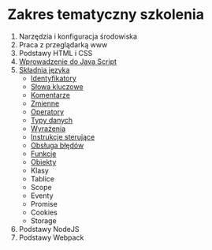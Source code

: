 # Zakres tematyczny szkolenia
1. Narzędzia i konfiguracja środowiska
1. Praca z przeglądarką www
1. Podstawy HTML i CSS
1. [Wprowadzenie do Java Script](https://github.com/MacWebcoder/asseco-frontend-es6/wiki/Wprowadzenie-do-Java-Script)
1. [Składnia języka](https://github.com/MacWebcoder/asseco-frontend-es6/wiki/Sk%C5%82adnia-j%C4%99zyka)
    * [Identyfikatory](https://github.com/MacWebcoder/asseco-frontend-es6/wiki/Identyfikatory)
    * [Słowa kluczowe](https://github.com/MacWebcoder/asseco-frontend-es6/wiki/S%C5%82owa-kluczowe)
    * [Komentarze](https://github.com/MacWebcoder/asseco-frontend-es6/wiki/Komentarze)
    * [Zmienne](https://github.com/MacWebcoder/asseco-frontend-es6/wiki/Zmienne)
    * [Operatory](https://github.com/MacWebcoder/asseco-frontend-es6/wiki/Operatory)
    * [Typy danych](https://github.com/MacWebcoder/asseco-frontend-es6/wiki/Typy-danych)
    * [Wyrażenia](https://github.com/MacWebcoder/asseco-frontend-es6/wiki/Wyra%C5%BCenia)
    * [Instrukcje sterujące](https://github.com/MacWebcoder/asseco-frontend-es6/wiki/Instrukcje-steruj%C4%85ce)
    * [Obsługa błędów](https://github.com/MacWebcoder/asseco-frontend-es6/wiki/Obs%C5%82uga-b%C5%82%C4%99d%C3%B3w)
    * [Funkcje](https://github.com/MacWebcoder/asseco-frontend-es6/wiki/Funkcje)
    * [Obiekty](https://github.com/MacWebcoder/asseco-frontend-es6/wiki/Obiekty)
    * Klasy
    * Tablice
    * Scope
    * Eventy
    * Promise
    * Cookies
    * Storage
1. Podstawy NodeJS
1. Podstawy Webpack